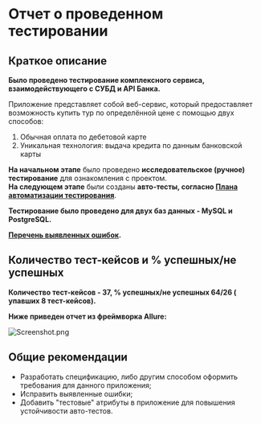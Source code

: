 # Отчет о проведенном тестировании
## Краткое описание
**Было проведено тестирование комплексного сервиса, взаимодействующего с СУБД и API Банка.**

Приложение представляет собой веб-сервис, который предоставляет возможность купить тур по определённой цене с помощью двух способов:
1. Обычная оплата по дебетовой карте
1. Уникальная технология: выдача кредита по данным банковской карты

**На начальном этапе** было проведено **исследовательское (ручное) тестирование** для ознакомления с проектом.  
**На следующем этапе** были созданы **авто-тесты, согласно [Плана автоматизации тестирования](https://github.com/Akir800/QA_Diploma/blob/master/docs/Plan.md)**.

**Тестирование было проведено для двух баз данных - MySQL и PostgreSQL.**

**[Перечень выявленных ошибок](https://github.com/Akir800/QA_Diploma/issues).**
## Количество тест-кейсов и % успешных/не успешных
**Количество тест-кейсов - 37, % успешных/не успешных  64/26 ( упавших 8 тест-кейсов).**

**Ниже приведен отчет из фреймворка Allure:**

![Screenshot.png](..%2F..%2F..%2FDownloads%2FScreenshot.png)

## Общие рекомендации
- Разработать спецификацию, либо другим способом оформить требования для данного приложения;
- Исправить выявленные ошибки;
- Добавить "тестовые" атрибуты в приложение для повышения устойчивости авто-тестов.